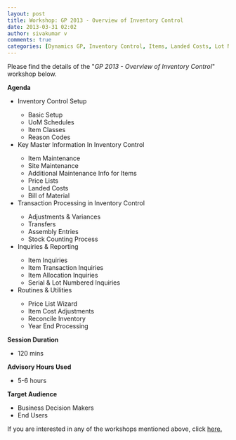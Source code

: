 ```yaml
---
layout: post
title: Workshop: GP 2013 - Overview of Inventory Control
date: 2013-03-31 02:02
author: sivakumar v
comments: true
categories: [Dynamics GP, Inventory Control, Items, Landed Costs, Lot Number, Price List, Reason Codes, Serial Number, Stock Count, Uncategorized, Unit of Measurement, UoM, Workshops]
---
```

<p>Please find the details of the "<em>GP 2013 - Overview of Inventory Control</em>" workshop below.<p><strong>Agenda</strong></p><ul>
<li>Inventory Control Setup</li>
<ul>
<li>Basic Setup</li>
<li>UoM Schedules</li>
<li>Item Classes</li>
<li>Reason Codes</li>
</ul>
<li>Key Master Information In Inventory Control</li>
<ul>
<li>Item Maintenance</li>
<li>Site Maintenance</li>
<li>Additional Maintenance Info for Items</li>
<li>Price Lists</li>
<li>Landed Costs</li>
<li>Bill of Material</li>
</ul>
<li>Transaction Processing in Inventory Control</li>
<ul>
<li>Adjustments &amp; Variances</li>
<li>Transfers</li>
<li>Assembly Entries</li>
<li>Stock Counting Process</li>
</ul>
<li>Inquiries &amp; Reporting</li>
<ul>
<li>Item Inquiries</li>
<li>Item Transaction Inquiries</li>
<li>Item Allocation Inquiries</li>
<li>Serial &amp; Lot Numbered Inquiries</li>
</ul>
<li>Routines &amp; Utilities</li>
<ul>
<li>Price List Wizard</li>
<li>Item Cost Adjustments</li>
<li>Reconcile Inventory</li>
<li>Year End Processing</li>
</ul>
</ul><p><strong>Session Duration</strong></p><ul>
<li>120 mins</li>
</ul><p><strong>Advisory Hours Used</strong></p><ul>
<li>5-6 hours</li>
</ul><p><strong>Target Audience</strong></p><ul>
<li>Business Decision Makers</li>
<li>End Users</li>
</ul><p>If you are interested in any of the workshops mentioned above, click&nbsp;<a href="mailto:blog_ptsdynamics@microsoft.com?Subject=Dynamics%20GP%20Workshops%20-%20Registration&amp;Body=PLEASE%20FILL%20IN%20THE%20FOLLOWING%20DETAILS%0A%0AName%3A%0ACompany%20Name%3A%0APartner%20ID%3A%0AContact%20number%3A%0AEmail%20ID%3A%0AProducts%20interested%20in%3A%0ASessions%20interested%20in%3A">here.</a></p></p>

